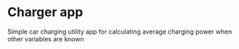 # Charger app

Simple car charging utility app for calculating average charging power when other variables are known
